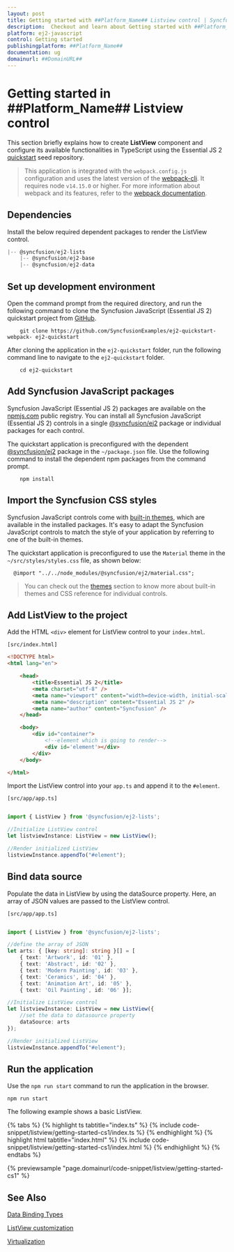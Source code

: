 ```yaml
---
layout: post
title: Getting started with ##Platform_Name## Listview control | Syncfusion
description:  Checkout and learn about Getting started with ##Platform_Name## Listview control of Syncfusion Essential JS 2 and more details.
platform: ej2-javascript
control: Getting started 
publishingplatform: ##Platform_Name##
documentation: ug
domainurl: ##DomainURL##
---
```


# Getting started in ##Platform_Name## Listview control

This section briefly explains how to create **ListView** component and configure its available functionalities in TypeScript using the Essential JS 2 [quickstart](https://github.com/SyncfusionExamples/ej2-quickstart-webpack-) seed repository.

> This application is integrated with the `webpack.config.js` configuration and uses the latest version of the [webpack-cli](https://webpack.js.org/api/cli/#commands). It requires node `v14.15.0` or higher. For more information about webpack and its features, refer to the [webpack documentation](https://webpack.js.org/guides/getting-started/).

## Dependencies

Install the below required dependent packages to render the ListView control.

```javascript
|-- @syncfusion/ej2-lists
    |-- @syncfusion/ej2-base
    |-- @syncfusion/ej2-data
```

## Set up development environment

Open the command prompt from the required directory, and run the following command to clone the Syncfusion JavaScript (Essential JS 2) quickstart project from [GitHub](https://github.com/SyncfusionExamples/ej2-quickstart-webpack-).

```
    git clone https://github.com/SyncfusionExamples/ej2-quickstart-webpack- ej2-quickstart
```

After cloning the application in the `ej2-quickstart` folder, run the following command line to navigate to the `ej2-quickstart` folder.

```
    cd ej2-quickstart
```

## Add Syncfusion JavaScript packages

Syncfusion JavaScript (Essential JS 2) packages are available on the [npmjs.com](https://www.npmjs.com/~syncfusionorg) public registry. You can install all Syncfusion JavaScript (Essential JS 2) controls in a single [@syncfusion/ej2](https://www.npmjs.com/package/@syncfusion/ej2) package or individual packages for each control.

The quickstart application is preconfigured with the dependent [@syncfusion/ej2](https://www.npmjs.com/package/@syncfusion/ej2) package in the `~/package.json` file. Use the following command to install the dependent npm packages from the command prompt.

```
    npm install
```

## Import the Syncfusion CSS styles

Syncfusion JavaScript controls come with [built-in themes](https://ej2.syncfusion.com/documentation/appearance/theme/), which are available in the installed packages. It's easy to adapt the Syncfusion JavaScript controls to match the style of your application by referring to one of the built-in themes.

The quickstart application is preconfigured to use the `Material` theme in the `~/src/styles/styles.css` file, as shown below: 

```
  @import "../../node_modules/@syncfusion/ej2/material.css";
```

> You can check out the [themes](https://ej2.syncfusion.com/documentation/appearance/theme/) section to know more about built-in themes and CSS reference for individual controls.

## Add ListView to the project

Add the HTML `<div>` element for ListView control to your `index.html`.

`[src/index.html]`

```html
<!DOCTYPE html>
<html lang="en">

    <head>
        <title>Essential JS 2</title>
        <meta charset="utf-8" />
        <meta name="viewport" content="width=device-width, initial-scale=1.0, user-scalable=no" />
        <meta name="description" content="Essential JS 2" />
        <meta name="author" content="Syncfusion" />
    </head>

    <body>
        <div id="container">
            <!--element which is going to render-->
            <div id='element'></div>
        </div>
    </body>

</html>
```

Import the ListView control into your `app.ts` and append it to the `#element`.

`[src/app/app.ts]`

```ts

import { ListView } from '@syncfusion/ej2-lists';

//Initialize ListView control
let listviewInstance: ListView = new ListView();

//Render initialized ListView
listviewInstance.appendTo("#element");

```

## Bind data source

Populate the data in ListView by using the dataSource property. Here, an array of JSON values are passed to the ListView control.

`[src/app/app.ts]`

```ts

import { ListView } from '@syncfusion/ej2-lists';

//define the array of JSON
let arts: { [key: string]: string }[] = [
    { text: 'Artwork', id: '01' },
    { text: 'Abstract', id: '02' },
    { text: 'Modern Painting', id: '03' },
    { text: 'Ceramics', id: '04' },
    { text: 'Animation Art', id: '05' },
    { text: 'Oil Painting', id: '06' }];

//Initialize ListView control
let listviewInstance: ListView = new ListView({
    //set the data to datasource property
    dataSource: arts
});

//Render initialized ListView
listviewInstance.appendTo("#element");

```

## Run the application

Use the `npm run start` command to run the application in the browser.

```
npm run start
```

The following example shows a basic ListView.

{% tabs %}
{% highlight ts tabtitle="index.ts" %}
{% include code-snippet/listview/getting-started-cs1/index.ts %}
{% endhighlight %}
{% highlight html tabtitle="index.html" %}
{% include code-snippet/listview/getting-started-cs1/index.html %}
{% endhighlight %}
{% endtabs %}
          
{% previewsample "page.domainurl/code-snippet/listview/getting-started-cs1" %}

## See Also

[Data Binding Types](./data-binding/)

[ListView customization](./customizing-templates/)

[Virtualization](./virtualization/)